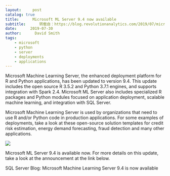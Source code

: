 ```yaml
---
layout:     post
catalog: true
title:      Microsoft ML Server 9.4 now available
subtitle:      转载自：https://blog.revolutionanalytics.com/2019/07/microsoft-ml-server-94-now-available.html
date:      2019-07-30
author:      David Smith
tags:
    - microsoft
    - python
    - server
    - deployments
    - applications
---
```


Microsoft Machine Learning Server, the enhanced deployment platform for R and Python applications, has been updated to version 9.4. This update includes the open source R 3.5.2 and Python 3.7.1 engines, and supports integration with Spark 2.4. Microsoft ML Server also includes specialized R packages and Python modules focused on application deployment, scalable machine learning, and integration with SQL Server.

Microsoft Machine Learning Server is used by organizations that need to use R and/or Python code in production applications. For some examples of deployments, take a look at these open-source solution templates for credit risk estimation, energy demand forecasting, fraud detection and many other applications.

![](https://revolution-computing.typepad.com/.a/6a010534b1db25970b0240a49aea23200d-320wi)


Microsoft ML Server 9.4 is available now. For more details on this update, take a look at the announcement at the link below.

SQL Server Blog: Microsoft Machine Learning Server 9.4 is now available 
